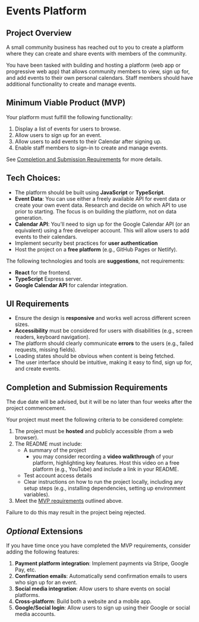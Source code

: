 # Events Platform

## Project Overview

A small community business has reached out to you to create a platform where they can create and share events with members of the community.

You have been tasked with building and hosting a platform (web app or progressive web app) that allows community members to view, sign up for, and add events to their own personal calendars. Staff members should have additional functionality to create and manage events.

## Minimum Viable Product (MVP)

Your platform must fulfill the following functionality:

1. Display a list of events for users to browse.
2. Allow users to sign up for an event.
3. Allow users to add events to their Calendar after signing up.
4. Enable staff members to sign-in to create and manage events.

See [Completion and Submission Requirements](#completion-and-submission-requirements) for more details.

## Tech Choices:

- The platform should be built using **JavaScript** or **TypeScript**.
- **Event Data**: You can use either a freely available API for event data or create your own event data. Research and decide on which API to use prior to starting. The focus is on building the platform, not on data generation.
- **Calendar API**: You'll need to sign up for the Google Calendar API (or an equivalent) using a free developer account. This will allow users to add events to their calendars.
- Implement security best practices for **user authentication**
- Host the project on a **free platform** (e.g., GitHub Pages or Netlify).

The following technologies and tools are **suggestions**, not requirements:

- **React** for the frontend.
- **TypeScript** Express server.
- **Google Calendar API** for calendar integration.

## UI Requirements

- Ensure the design is **responsive** and works well across different screen sizes.
- **Accessibility** must be considered for users with disabilities (e.g., screen readers, keyboard navigation).
- The platform should clearly communicate **errors** to the users (e.g., failed requests, missing fields).
- Loading states should be obvious when content is being fetched.
- The user interface should be intuitive, making it easy to find, sign up for, and create events.

## Completion and Submission Requirements

The due date will be advised, but it will be no later than four weeks after the project commencement.

Your project must meet the following criteria to be considered complete:

1. The project must be **hosted** and publicly accessible (from a web browser).
2. The README must include:
   - A summary of the project
     - you may consider recording a **video walkthrough** of your platform, highlighting key features. Host this video on a free platform (e.g., YouTube) and include a link in your README.
   - Test account access details
   - Clear instructions on how to run the project locally, including any setup steps (e.g., installing dependencies, setting up environment variables).
3. Meet the [MVP requirements](#minimum-viable-product-mvp) outlined above.

Failure to do this may result in the project being rejected.

## _Optional_ Extensions

If you have time once you have completed the MVP requirements, consider adding the following features:

1. **Payment platform integration**: Implement payments via Stripe, Google Pay, etc.
2. **Confirmation emails**: Automatically send confirmation emails to users who sign up for an event.
3. **Social media integration**: Allow users to share events on social platforms.
4. **Cross-platform**: Build both a website and a mobile app.
5. **Google/Social login**: Allow users to sign up using their Google or social media accounts.
